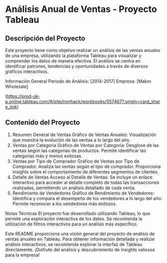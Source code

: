 # Análisis Anual de Ventas - Proyecto Tableau

## Descripción del Proyecto

Este proyecto tiene como objetivo realizar un análisis de las ventas anuales de una empresa, utilizando la plataforma Tableau para visualizar y comprender los datos de manera efectiva. El análisis se centra en identificar patrones, tendencias y oportunidades a través de diversos gráficos interactivos.

Información General
Periodo de Análisis: [2014-2017]
Empresa: [Makro Wholesale]

(https://prod-uk-a.online.tableau.com/#/site/ironhack/workbooks/557467?:origin=card_share_link)

## Contenido del Proyecto

1. Resumen General de Ventas
Gráfico de Ventas Anuales: Visualización que muestra la evolución de las ventas a lo largo del año.
2. Ventas por Categoría
Gráfico de Ventas por Categoría: Desglose de las ventas según las categorías de productos. Permite identificar las categorías más y menos exitosas.
3. Ventas por Tipo de Comprador
Gráfico de Ventas por Tipo de Comprador: Analiza las ventas según el tipo de comprador. Proporciona insights sobre el comportamiento de diferentes segmentos de clientes.
4. Detalle de Ventas
Acceso al Detalle de Ventas: Se incluye un enlace interactivo para acceder al detalle completo de todas las transacciones realizadas, permitiendo un análisis detallado de cada venta.
5. Rendimiento de Vendedores
Gráfico de Rendimiento de Vendedores: Identifica y compara el desempeño de los vendedores a lo largo del año. Permite reconocer a los vendedores más exitosos.


Notas Técnicas
El proyecto fue desarrollado utilizando Tableau, lo que permite una exploración interactiva de los datos.
Se recomienda la utilización de filtros interactivos para un análisis más específico.

Este README proporciona una visión general del proyecto de análisis de ventas anuales en Tableau. Para obtener información detallada y realizar análisis interactivos, se recomienda explorar la interfaz de Tableau directamente. ¡Disfrute del análisis y descubrimiento de insights valiosos para la empresa!

